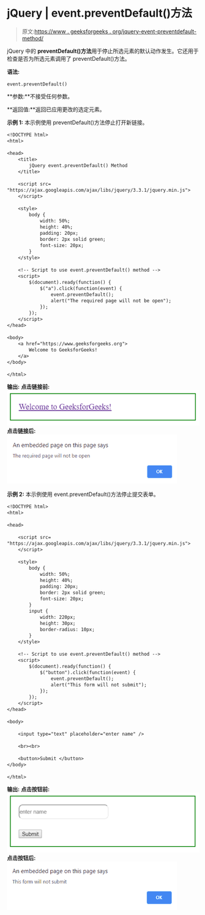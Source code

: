# jQuery | event.preventDefault()方法

> 原文:[https://www . geeksforgeeks . org/jquery-event-preventdefault-method/](https://www.geeksforgeeks.org/jquery-event-preventdefault-method/)

jQuery 中的 **preventDefault()方法**用于停止所选元素的默认动作发生。它还用于检查是否为所选元素调用了 preventDefault()方法。

**语法:**

```
event.preventDefault()
```

**参数:**不接受任何参数。

**返回值:**返回已应用更改的选定元素。

**示例 1:** 本示例使用 preventDefault()方法停止打开新链接。

```
<!DOCTYPE html>
<html>

<head>
    <title>
        jQuery event.preventDefault() Method
    </title>

    <script src=
"https://ajax.googleapis.com/ajax/libs/jquery/3.3.1/jquery.min.js">
    </script>

    <style>
        body {
            width: 50%;
            height: 40%;
            padding: 20px;
            border: 2px solid green;
            font-size: 20px;
        }
    </style>

    <!-- Script to use event.preventDefault() method -->
    <script>
        $(document).ready(function() {
            $("a").click(function(event) {
                event.preventDefault();
                alert("The required page will not be open");
            });
        });
    </script>
</head>

<body>
    <a href="https://www.geeksforgeeks.org">
        Welcome to GeeksforGeeks!
    </a>
</body>

</html>
```

**输出:**
**点击链接前:**
![](img/48ea18d13d43799fb445a691ef969289.png)
**点击链接后:**
![](img/fc29bb92cdbacbbdc750436355a3137d.png)

**示例 2:** 本示例使用 event.preventDefault()方法停止提交表单。

```
<!DOCTYPE html>
<html>

<head>

    <script src=
"https://ajax.googleapis.com/ajax/libs/jquery/3.3.1/jquery.min.js">
    </script>

    <style>
        body {
            width: 50%;
            height: 40%;
            padding: 20px;
            border: 2px solid green;
            font-size: 20px;
        }
        input {
            width: 220px;
            height: 30px;
            border-radius: 10px;
        }
    </style>

    <!-- Script to use event.preventDefault() method -->
    <script>
        $(document).ready(function() {
            $("button").click(function(event) {
                event.preventDefault();
                alert("This form will not submit");
            });
        });
    </script>
</head>

<body>

    <input type="text" placeholder="enter name" />

    <br><br>

    <button>Submit </button>
</body>

</html>
```

**输出:**
**点击按钮前:**
![](img/0a2a99f1f858c0f6f8fb107a0f476e2c.png)
**点击按钮后:**
![](img/b6994bcd73a1177e0981219d90372891.png)